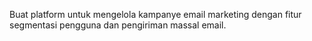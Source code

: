 Buat platform untuk mengelola kampanye email marketing dengan fitur segmentasi pengguna dan pengiriman massal email. 
